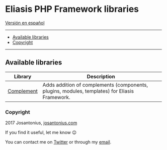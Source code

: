 # Eliasis PHP Framework libraries

[Versión en español](README-ES.md)

---

- [Available libraries](#available-libraries)
- [Copyright](#copyright)

---

## Available libraries

| Library | Description |
| --- | --- |
| [Complement](https://github.com/Eliasis-Framework/Complement) | Adds addition of complements (components, plugins, modules, templates) for Eliasis Framework. |

### Copyright

2017 Josantonius, [josantonius.com](https://josantonius.com/)

If you find it useful, let me know :wink:

You can contact me on [Twitter](https://twitter.com/Josantonius) or through my [email](mailto:hello@josantonius.com).